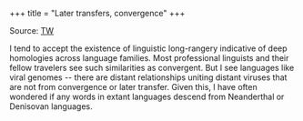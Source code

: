 +++
title = "Later transfers, convergence"
+++

Source: [TW](https://x.com/blog_supplement/status/1948220508564054502)

I tend to accept the existence of linguistic long-rangery indicative of deep homologies across language families. Most professional linguists and their fellow travelers see such similarities as convergent. But I see languages like viral genomes -- there are distant relationships uniting distant viruses that are not from convergence or later transfer. Given this, I have often wondered if any words in extant languages descend from Neanderthal or Denisovan languages.